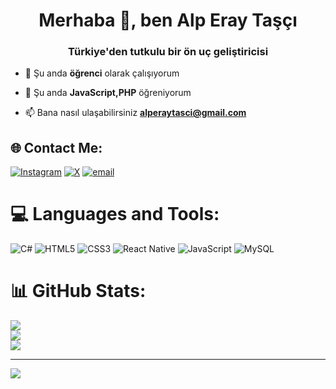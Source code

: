
<h1 align="center">Merhaba 👋, ben Alp Eray Taşçı</h1>
<h3 align="center">Türkiye'den tutkulu bir ön uç geliştiricisi</h3>

- 🔭 Şu anda **öğrenci** olarak çalışıyorum

- 🌱 Şu anda **JavaScript,PHP** öğreniyorum

- 📫 Bana nasıl ulaşabilirsiniz **alperaytasci@gmail.com**

## 🌐 Contact Me:
[![Instagram](https://img.shields.io/badge/Instagram-%23E4405F.svg?logo=Instagram&logoColor=white)](https://instagram.com/alperaytasci) [![X](https://img.shields.io/badge/X-black.svg?logo=X&logoColor=white)](https://x.com/alperaytasci) [![email](https://img.shields.io/badge/Email-D14836?logo=gmail&logoColor=white)](mailto:alperaytasci@gmail.com) 

# 💻 Languages ​​and Tools:
![C#](https://img.shields.io/badge/c%23-%23239120.svg?style=for-the-badge&logo=csharp&logoColor=white) ![HTML5](https://img.shields.io/badge/html5-%23E34F26.svg?style=for-the-badge&logo=html5&logoColor=white) ![CSS3](https://img.shields.io/badge/css3-%231572B6.svg?style=for-the-badge&logo=css3&logoColor=white) ![React Native](https://img.shields.io/badge/react_native-%2320232a.svg?style=for-the-badge&logo=react&logoColor=%2361DAFB) ![JavaScript](https://img.shields.io/badge/javascript-%23323330.svg?style=for-the-badge&logo=javascript&logoColor=%23F7DF1E) ![MySQL](https://img.shields.io/badge/mysql-4479A1.svg?style=for-the-badge&logo=mysql&logoColor=white)
# 📊 GitHub Stats:
![](https://github-readme-stats.vercel.app/api?username=alpperay&theme=dark&hide_border=false&include_all_commits=false&count_private=false)<br/>
![](https://github-readme-streak-stats.herokuapp.com/?user=alpperay&theme=dark&hide_border=false)<br/>
![](https://github-readme-stats.vercel.app/api/top-langs/?username=alpperay&theme=dark&hide_border=false&include_all_commits=false&count_private=false&layout=compact)

---
[![](https://visitcount.itsvg.in/api?id=alpperay&icon=0&color=0)](https://visitcount.itsvg.in)
